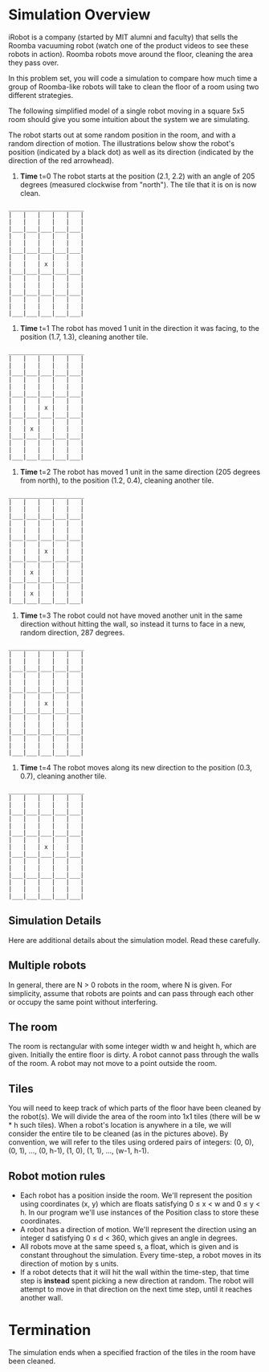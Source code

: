 # Simulation Overview

iRobot is a company (started by MIT alumni and faculty) that sells the Roomba vacuuming robot (watch one of the product videos to see these robots in action). Roomba robots move around the floor, cleaning the area they pass over.

In this problem set, you will code a simulation to compare how much time a group of Roomba-like robots will take to clean the floor of a room using two different strategies.

The following simplified model of a single robot moving in a square 5x5 room should give you some intuition about the system we are simulating.

The robot starts out at some random position in the room, and with a random direction of motion. The illustrations below show the robot's position (indicated by a black dot) as well as its direction (indicated by the direction of the red arrowhead).

1. **Time** t=0
The robot starts at the position (2.1, 2.2) with an angle of 205 degrees (measured clockwise from "north"). The tile that it is on is now clean.
```
_____________________
|   |   |   |   |   |
|   |   |   |   |   |
|___|___|___|___|___|
|   |   |   |   |   |
|   |   |   |   |   |
|___|___|___|___|___|
|   |   |   |   |   |
|   |   | x |   |   |
|___|___|___|___|___|
|   |   |   |   |   |
|   |   |   |   |   |
|___|___|___|___|___|
|   |   |   |   |   |
|   |   |   |   |   |
|___|___|___|___|___|
```

1. **Time** t=1
The robot has moved 1 unit in the direction it was facing, to the position (1.7, 1.3), cleaning another tile.
```
_____________________
|   |   |   |   |   |
|   |   |   |   |   |
|___|___|___|___|___|
|   |   |   |   |   |
|   |   |   |   |   |
|___|___|___|___|___|
|   |   |   |   |   |
|   |   | x |   |   |
|___|___|___|___|___|
|   |   |   |   |   |
|   | x |   |   |   |
|___|___|___|___|___|
|   |   |   |   |   |
|   |   |   |   |   |
|___|___|___|___|___|
```

1. **Time** t=2
The robot has moved 1 unit in the same direction (205 degrees from north), to the position (1.2, 0.4), cleaning another tile.
```
_____________________
|   |   |   |   |   |
|   |   |   |   |   |
|___|___|___|___|___|
|   |   |   |   |   |
|   |   |   |   |   |
|___|___|___|___|___|
|   |   |   |   |   |
|   |   | x |   |   |
|___|___|___|___|___|
|   |   |   |   |   |
|   | x |   |   |   |
|___|___|___|___|___|
|   |   |   |   |   |
|   | x |   |   |   |
|___|___|___|___|___|
```

1. **Time** t=3
The robot could not have moved another unit in the same direction without hitting the wall, so instead it turns to face in a new, random direction, 287 degrees.
```
_____________________
|   |   |   |   |   |
|   |   |   |   |   |
|___|___|___|___|___|
|   |   |   |   |   |
|   |   |   |   |   |
|___|___|___|___|___|
|   |   |   |   |   |
|   |   | x |   |   |
|___|___|___|___|___|
|   |   |   |   |   |
|   |   |   |   |   |
|___|___|___|___|___|
|   |   |   |   |   |
|   |   |   |   |   |
|___|___|___|___|___|
```

1. **Time** t=4
The robot moves along its new direction to the position (0.3, 0.7), cleaning another tile.
```
_____________________
|   |   |   |   |   |
|   |   |   |   |   |
|___|___|___|___|___|
|   |   |   |   |   |
|   |   |   |   |   |
|___|___|___|___|___|
|   |   |   |   |   |
|   |   | x |   |   |
|___|___|___|___|___|
|   |   |   |   |   |
|   |   |   |   |   |
|___|___|___|___|___|
|   |   |   |   |   |
|   |   |   |   |   |
|___|___|___|___|___|
```

## Simulation Details
Here are additional details about the simulation model. Read these carefully.

## Multiple robots
In general, there are N > 0 robots in the room, where N is given. For simplicity, assume that robots are points and can pass through each other or occupy the same point without interfering.

## The room
The room is rectangular with some integer width w and height h, which are given. Initially the entire floor is dirty. A robot cannot pass through the walls of the room. A robot may not move to a point outside the room.

## Tiles
You will need to keep track of which parts of the floor have been cleaned by the robot(s). We will divide the area of the room into 1x1 tiles (there will be w * h such tiles). When a robot's location is anywhere in a tile, we will consider the entire tile to be cleaned (as in the pictures above). By convention, we will refer to the tiles using ordered pairs of integers: (0, 0), (0, 1), ..., (0, h-1), (1, 0), (1, 1), ..., (w-1, h-1).

## Robot motion rules
- Each robot has a position inside the room. We'll represent the position using coordinates (x, y) which are floats satisfying 0 ≤ x < w and 0 ≤ y < h. In our program we'll use instances of the Position class to store these coordinates.
- A robot has a direction of motion. We'll represent the direction using an integer d satisfying 0 ≤ d < 360, which gives an angle in degrees.
- All robots move at the same speed s, a float, which is given and is constant throughout the simulation. Every time-step, a robot moves in its direction of motion by s units.
- If a robot detects that it will hit the wall within the time-step, that time step is **instead** spent picking a new direction at random. The robot will attempt to move in that direction on the next time step, until it reaches another wall.

# Termination
The simulation ends when a specified fraction of the tiles in the room have been cleaned.